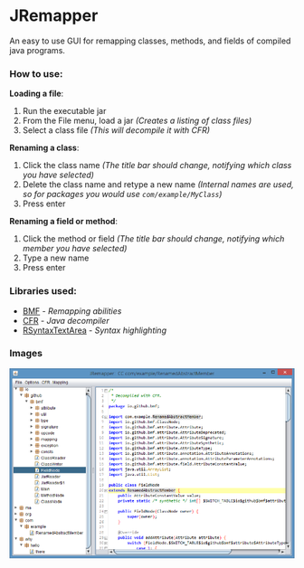 # JRemapper
An easy to use GUI for remapping classes, methods, and fields of compiled java programs.

### How to use:

**Loading a file**: 

1. Run the executable jar
2. From the File menu, load a jar _(Creates a listing of class files)_
3. Select a class file _(This will decompile it with CFR)_

**Renaming a class**:

1. Click the class name _(The title bar should change, notifying which class you have selected)_
2. Delete the class name and retype a new name _(Internal names are used, so for packages you would use `com/example/MyClass`)_
3. Press enter

**Renaming a field or method**:

1. Click the method or field _(The title bar should change, notifying which member you have selected)_
2. Type a new name
3. Press enter

### Libraries used:
* [BMF](https://github.com/Col-E/Bytecode-Modification-Framework) - _Remapping abilities_
* [CFR](http://www.benf.org/other/cfr/) - _Java decompiler_
* [RSyntaxTextArea](https://github.com/bobbylight/RSyntaxTextArea) - _Syntax highlighting_

### Images

![Screenshot](shot.png)